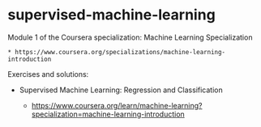 # supervised-machine-learning

Module 1 of the Coursera specialization: Machine Learning Specialization

	* https://www.coursera.org/specializations/machine-learning-introduction

Exercises and solutions:

* Supervised Machine Learning: Regression and Classification

    * https://www.coursera.org/learn/machine-learning?specialization=machine-learning-introduction

